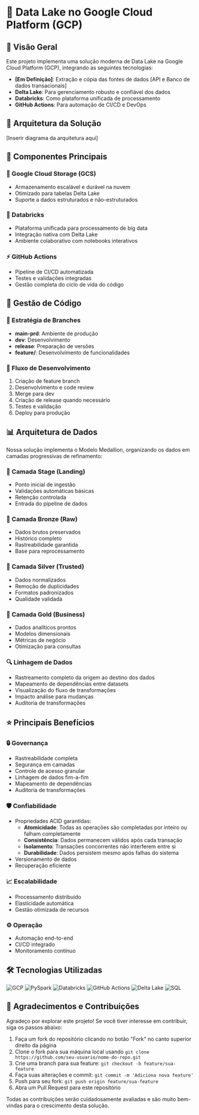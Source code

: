 # 🌊 Data Lake no Google Cloud Platform (GCP)

## 🎯 Visão Geral

Este projeto implementa uma solução moderna de Data Lake na Google Cloud Platform (GCP), integrando as seguintes tecnologias:

- **[Em Definição]**: Extração e cópia das fontes de dados [API e Banco de dados transacionais]
- **Delta Lake**: Para gerenciamento robusto e confiável dos dados
- **Databricks**: Como plataforma unificada de processamento
- **GitHub Actions**: Para automação de CI/CD e DevOps

## 📐 Arquitetura da Solução

[Inserir diagrama da arquitetura aqui]

## 🧩 Componentes Principais

### 💾 Google Cloud Storage (GCS)
- Armazenamento escalável e durável na nuvem
- Otimizado para tabelas Delta Lake
- Suporte a dados estruturados e não-estruturados

### 🚀 Databricks
- Plataforma unificada para processamento de big data
- Integração nativa com Delta Lake
- Ambiente colaborativo com notebooks interativos

### ⚡ GitHub Actions
- Pipeline de CI/CD automatizada
- Testes e validações integradas
- Gestão completa do ciclo de vida do código

## 📝 Gestão de Código

### 🌳 Estratégia de Branches
- **main-prd**: Ambiente de produção
- **dev**: Desenvolvimento
- **release**: Preparação de versões
- **feature/**: Desenvolvimento de funcionalidades

### 🔄 Fluxo de Desenvolvimento
1. Criação de feature branch
2. Desenvolvimento e code review
3. Merge para dev
4. Criação de release quando necessário
5. Testes e validação
6. Deploy para produção

## 📊 Arquitetura de Dados

Nossa solução implementa o Modelo Medallion, organizando os dados em camadas progressivas de refinamento:

### 🛬 Camada Stage (Landing)
- Ponto inicial de ingestão
- Validações automáticas básicas
- Retenção controlada
- Entrada do pipeline de dados

### 🥉 Camada Bronze (Raw)
- Dados brutos preservados
- Histórico completo
- Rastreabilidade garantida
- Base para reprocessamento

### 🥈 Camada Silver (Trusted)
- Dados normalizados
- Remoção de duplicidades
- Formatos padronizados
- Qualidade validada

### 🥇 Camada Gold (Business)
- Dados analíticos prontos
- Modelos dimensionais
- Métricas de negócio
- Otimização para consultas

### 🔍 Linhagem de Dados
- Rastreamento completo da origem ao destino dos dados
- Mapeamento de dependências entre datasets
- Visualização do fluxo de transformações
- Impacto análise para mudanças
- Auditoria de transformações

## ⭐ Principais Benefícios

### 🔒 Governança
- Rastreabilidade completa
- Segurança em camadas
- Controle de acesso granular
- Linhagem de dados fim-a-fim
- Mapeamento de dependências
- Auditoria de transformações


### 🛡️ Confiabilidade
- Propriedades ACID garantidas:
  - **Atomicidade**: Todas as operações são completadas por inteiro ou falham completamente
  - **Consistência**: Dados permanecem válidos após cada transação
  - **Isolamento**: Transações concorrentes não interferem entre si
  - **Durabilidade**: Dados persistem mesmo após falhas do sistema
- Versionamento de dados
- Recuperação eficiente

### 📈 Escalabilidade
- Processamento distribuído
- Elasticidade automática
- Gestão otimizada de recursos

### ⚙️ Operação
- Automação end-to-end
- CI/CD integrado
- Monitoramento contínuo

## 🛠️ Tecnologias Utilizadas

![GCP](https://img.shields.io/badge/Google_Cloud-4285F4?style=for-the-badge&logo=google-cloud&logoColor=white)
![PySpark](https://img.shields.io/badge/PySpark-E25A1C?style=for-the-badge&logo=apache-spark&logoColor=white)
![Databricks](https://img.shields.io/badge/Databricks-FF3621?style=for-the-badge&logo=Databricks&logoColor=white)
![GitHub Actions](https://img.shields.io/badge/GitHub_Actions-2088FF?style=for-the-badge&logo=github-actions&logoColor=white)
![Delta Lake](https://img.shields.io/badge/Delta_Lake-00ADD8?style=for-the-badge&logo=delta&logoColor=white)
![SQL](https://img.shields.io/badge/SQL-4479A1?style=for-the-badge&logo=sql&logoColor=white)

## 🤝 Agradecimentos e Contribuições

Agradeço por explorar este projeto! Se você tiver interesse em contribuir, siga os passos abaixo:

1. Faça um fork do repositório clicando no botão "Fork" no canto superior direito da página
2. Clone o fork para sua máquina local usando `git clone https://github.com/seu-usuario/nome-do-repo.git`
3. Crie uma branch para sua feature: `git checkout -b feature/sua-feature`
4. Faça suas alterações e commit: `git commit -m 'Adiciona nova feature'`
5. Push para seu fork: `git push origin feature/sua-feature`
6. Abra um Pull Request para este repositório

Todas as contribuições serão cuidadosamente avaliadas e são muito bem-vindas para o crescimento desta solução.
